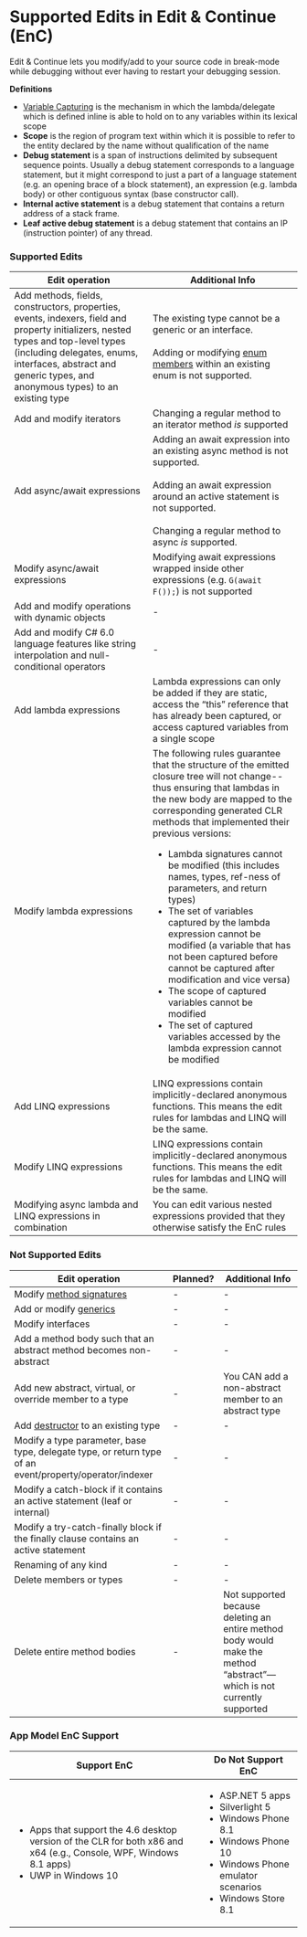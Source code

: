 # Supported Edits in Edit & Continue (EnC)
Edit & Continue lets you modify/add to your source code in break-mode while debugging without ever having to restart your debugging session. 

**Definitions**
* [Variable Capturing](http://blogs.msdn.com/b/matt/archive/2008/03/01/understanding-variable-capturing-in-c.aspx) is the mechanism in which the lambda/delegate which is defined inline is able to hold on to any variables within its lexical scope
* **Scope** is the region of program text within which it is possible to refer to the entity declared by the name without qualification of the name
* **Debug statement** is a span of instructions delimited by subsequent sequence points. Usually a debug statement corresponds to a language statement, but it might correspond to just a part of a language statement (e.g. an opening brace of a block statement), an expression (e.g. lambda body) or other contiguous syntax (base constructor call).
* **Internal active statement** is a debug statement that contains a return address of a stack frame.
* **Leaf active debug statement** is a debug statement that contains an IP (instruction pointer) of any thread.


### Supported Edits
| Edit operation | Additional Info |
| ------------------- |--------------------|
| Add methods, fields, constructors, properties, events, indexers, field and property initializers, nested types and top-level types (including delegates, enums, interfaces, abstract and generic types, and anonymous types) to an existing type  | The existing type cannot be a generic or an interface. <br/> <br/> Adding or modifying [enum members](https://msdn.microsoft.com/en-us/library/sbbt4032.aspx) within an existing enum is not supported. |
| Add and modify iterators  | Changing a regular method to an iterator method *is* supported |
| Add async/await expressions  |  Adding an await expression into an existing async method is not supported. <br/><br/> Adding an await expression around an active statement is not supported. <br/><br/> Changing a regular method to async *is* supported. |
| Modify async/await expressions  |  Modifying await expressions wrapped inside other expressions (e.g. ```G(await F());```) is not supported |
| Add and modify operations with dynamic objects | - |
| Add and modify C# 6.0 language features like string interpolation and null-conditional operators | - |
| Add lambda expressions | Lambda expressions can only be added if they are static, access the “this” reference that has already been captured, or access captured variables from a single scope |
| Modify lambda expressions | The following rules guarantee that the structure of the emitted closure tree will not change--thus ensuring that lambdas in the new body are mapped to the corresponding generated CLR methods that implemented their previous versions: <ul><li>Lambda signatures cannot be modified (this includes names, types, ref-ness of parameters, and return types)</li><li>The set of variables captured by the lambda expression cannot be modified (a variable that has not been captured before cannot be captured after modification and vice versa)</li><li>The scope of captured variables cannot be modified</li><li>The set of captured variables accessed by the lambda expression cannot be modified</li></ul> |
| Add LINQ expressions | LINQ expressions contain implicitly-declared anonymous functions. This means the edit rules for lambdas and LINQ will be the same. |
| Modify LINQ expressions | LINQ expressions contain implicitly-declared anonymous functions. This means the edit rules for lambdas and LINQ will be the same. |
| Modifying async lambda and LINQ expressions in combination | You can edit various nested expressions provided that they otherwise satisfy the EnC rules | 

### Not Supported Edits
| Edit operation | Planned? | Additional Info |
| ------------------- |--------------| --------------------|
| Modify [method signatures](https://msdn.microsoft.com/en-us/library/ms173114.aspx) | - | - |
| Add or modify [generics](https://msdn.microsoft.com/en-us/library/512aeb7t.aspx) | - | - |
| Modify interfaces | - | - |
| Add a method body such that an abstract method becomes non-abstract | - | - |
| Add new abstract, virtual, or override member to a type | - | You CAN add a non-abstract member to an abstract type |
| Add [destructor](https://msdn.microsoft.com/en-us/library/66x5fx1b.aspx) to an existing type | - | - |
| Modify a type parameter, base type, delegate type, or return type of an event/property/operator/indexer | - | - |
| Modify a catch-block if it contains an active statement (leaf or internal) | - | - |
| Modify a try-catch-finally block if the finally clause contains an active statement | - | - |
| Renaming of any kind | - | - |
| Delete members or types | - | - |
| Delete entire method bodies | - | Not supported because deleting an entire method body would make the method “abstract”—which is not currently supported |


### App Model EnC Support

| Support EnC | Do Not Support EnC | 
| ------------------ |------------------------------| 
| <ul><li>Apps that support the 4.6 desktop version of the CLR for both x86 and x64 (e.g., Console, WPF, Windows 8.1 apps)</li><li>UWP in Windows 10</li><ul> | <ul><li>ASP.NET 5 apps</li><li>Silverlight 5</li><li>Windows Phone 8.1</li><li>Windows Phone 10</li><li>Windows Phone emulator scenarios</li><li>Windows Store 8.1</li></ul>|
